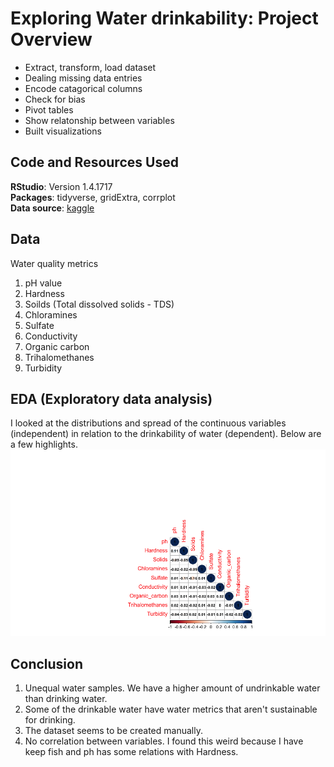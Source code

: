 # Exploring Water drinkability: Project Overview 
* Extract, transform, load dataset
* Dealing missing data entries
* Encode catagorical columns 
* Check for bias
* Pivot tables 
* Show relatonship between variables 
* Built visualizations 

## Code and Resources Used
__RStudio__: Version 1.4.1717\
__Packages__: tidyverse, gridExtra, corrplot\
__Data source__: [kaggle](https://www.kaggle.com/adityakadiwal/water-potability)

## Data
Water quality metrics
1. pH value
2. Hardness
3. Soilds (Total dissolved solids - TDS)
4. Chloramines
5. Sulfate
6. Conductivity
7. Organic carbon
8. Trihalomethanes
9. Turbidity

## EDA (Exploratory data analysis) 
I looked at the distributions and spread of the continuous variables (independent) in relation to the drinkability of water (dependent). Below are a few highlights.\
<img src="cor_water.png" width="600">


## Conclusion 
1. Unequal water samples. We have a higher amount of undrinkable water than drinking water.
2. Some of the drinkable water have water metrics that aren't sustainable for drinking. 
3. The dataset seems to be created manually. 
4. No correlation between variables. I found this weird because I have keep fish and ph has some relations with Hardness. 
